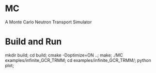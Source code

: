 # MC
A Monte Carlo Neutron Transport Simulator

# Build and Run
mkdir build;
cd build;
cmake -Doptimize=ON ..;
make;
./MC examples/infinite_GCR_TRMM;
cd examples/infinite_GCR_TRMM/;
python plot;
